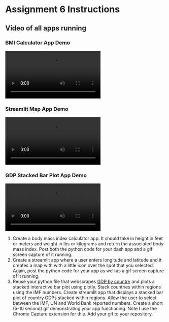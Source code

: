 # Assignment 6 Instructions

## Video of all apps running
### BMI Calculator App Demo
<video src="https://github.com/user-attachments/assets/ab8d885c-3b88-4d51-9f44-ea6336add0bd" controls="controls" style="max-width: 730px;">
</video>


### Streamlit Map App Demo
<video src="https://github.com/user-attachments/assets/395e91a1-d066-43ac-ac43-83c638384ff5" controls="controls" style="max-width: 730px;">
</video>

### GDP Stacked Bar Plot App Demo
<video src="https://github.com/user-attachments/assets/32e9841b-fe1e-408c-b4dc-07c77b5978fc" controls="controls" style="max-width: 730px;">
</video>

1. Create a body mass index calculator app. It should take in height in feet or meters and weight in lbs or kilograms and return the associated body mass index. Post both the python code for your dash app and a gif screen capture of it running.
2. Create a streamlit app where a user enters longitude and latitude and it creates a map with with a little icon over the spot that you selected. Again, post the python code for your app as well as a gif screen capture of it running.
3. Reuse your python file that webscrapes [GDP by country](https://en.wikipedia.org/wiki/List_of_countries_by_GDP_(nominal)) and plots a stacked interactive bar plot using plotly. Stack countries within regions using the IMF numbers. Create streamlit app that displays a stacked bar plot of country GDPs stacked within regions. Allow the user to select between the IMF, UN and World Bank reported numbers. Create a short (5-10 second) gif demonstrating your app functioning. Note I use the Chrome Capture extension for this. Add your gif to your repository.
